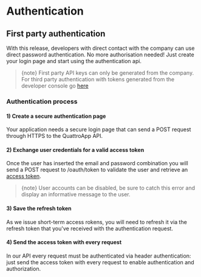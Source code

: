 # Authentication

## First party authentication
With this release, developers with direct contact with the company can use direct password authentication. No more authorisation needed! Just create your login page and start using the authentication api.

> {note} First party API keys can only be generated from the company. For third party authentication with tokens generated from the developer console go [here](#third-party-authentication)

### Authentication process

#### 1) Create a secure authentication page
Your application needs a secure login page that can send a POST request through HTTPS to the QuattroApp API.

#### 2) Exchange user credentials for a valid access token
Once the user has inserted the email and password combination you will send a POST request to /oauth/token to validate the user and retrieve an [access token](access-token).

> {note} User accounts can be disabled, be sure to catch this error and display an informative message to the user.

#### 3) Save the refresh token
As we issue short-term access rokens, you will need to refresh it via the refresh token that you've received with the authentication request.

#### 4) Send the access token with every request
In our API every request must be authenticated via header authentication: just send the access token with every request to enable authentication and authorization.

